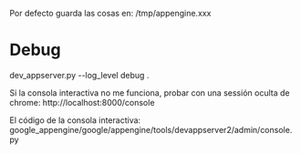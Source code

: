 Por defecto guarda las cosas en:
/tmp/appengine.xxx

# Debug
dev_appserver.py --log_level debug .


Si la consola interactiva no me funciona, probar con una sessión oculta de chrome:
http://localhost:8000/console


El código de la consola interactiva:
google_appengine/google/appengine/tools/devappserver2/admin/console.py
